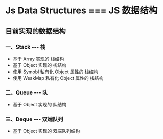 # Js Data Structures  ===  JS 数据结构

## 目前实现的数据结构
### 一、Stack --- 栈
- 基于 Array   实现的 栈结构
- 基于 Object  实现的 栈结构
- 使用 Symobl  私有化 Object 属性的 栈结构
- 使用 WeakMap 私有化 Object 属性的 栈结构

### 二、Queue --- 队
- 基于 Object  实现的 队结构

### 三、Deque --- 双端队列
- 基于 Object  实现的 双端队列结构